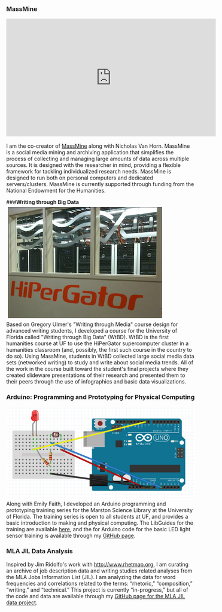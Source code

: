 ### **MassMine**

<p><iframe width="560" height="315" src="https://www.youtube.com/embed/1J2ywTHhGvU" frameborder="0" allowfullscreen></iframe></p>

I am the co-creator of [MassMine](http://massmine.org) along with Nicholas Van Horn. MassMine is a social media mining and archiving application that simplifies the process of collecting and managing large amounts of data across multiple sources. It is designed with the researcher in mind, providing a flexible framework for tackling individualized research needs. MassMine is designed to run both on personal computers and dedicated servers/clusters. MassMine is currently supported through funding from the National Endowment for the Humanities. 

###**Writing through Big Data**
![](images/HiPerGator.jpg)
<br>
Based on Gregory Ulmer's "Writing through Media" course design for advanced writing students, I developed a course for the University of Florida called "Writing through Big Data" (WtBD). WtBD is the first humanities course at UF to use the HiPerGator supercomputer cluster in a humanities classroom (and, possibly, the first such course in the country to do so). Using MassMine, students in WtBD collected large social media data sets (networked writing) to study and write about social media trends. All of the work in the course built toward the student's final projects where they created slideware presentations of their research and presented them to their peers through the use of infographics and basic data visualizations. 

### **Arduino: Programming and Prototyping for Physical Computing**
![](./images/breadboard.jpg)
<br>
Along with Emily Faith, I developed an Arduino programming and prototyping training series for the Marston Science Library at the University of Florida. The training series is open to all students at UF, and provides a basic introduction to making and physical computing. The LibGuides for the training are available [here](http://guides.uflib.ufl.edu/arduino), and the for Arduino code for the basic LED light sensor training is available through my [GitHub page](https://github.com/aabeveridge/arduino-training). 

### **MLA JIL Data Analysis**  
Inspired by Jim Ridolfo's work with <http://www.rhetmap.org>, I am curating an archive of job description data and writing studies related analyses from the MLA Jobs Information List (JIL). I am analyzing the data for word frequencies and correlations related to the terms: “rhetoric,” “composition,” “writing,” and “technical.” This project is currently “in-progress,” but all of the code and data are available through my [GitHub page for the MLA JIL data project](https://github.com/aaronbev79/mla_data).
